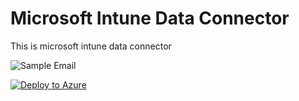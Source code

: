 # Microsoft Intune Data Connector

This is microsoft intune data connector

<img src="EmailScreenshot.png" alt="Sample Email">

[![Deploy to Azure](https://aka.ms/deploytoazurebutton)](https://portal.azure.com/#create/Microsoft.Template/uri/https%3A%2F%2Fraw.githubusercontent.com%2Fusamasaleem620%2FMicrosoft-Sentinel%2Fmain%2FData%2520Connector%2FMicrosoft%2520Intune-Endpoint%2520Manager%2FMicrosoftIntuneDataConnectorARM.json)
